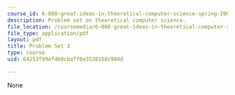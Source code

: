 ```yaml
---
course_id: 6-080-great-ideas-in-theoretical-computer-science-spring-2008
description: Problem set on theoretical computer science.
file_location: /coursemedia/6-080-great-ideas-in-theoretical-computer-science-spring-2008/64253f99ef4b9cbaff0a3538158c904d_ps3.pdf
file_type: application/pdf
layout: pdf
title: Problem Set 3
type: course
uid: 64253f99ef4b9cbaff0a3538158c904d

---
```

None